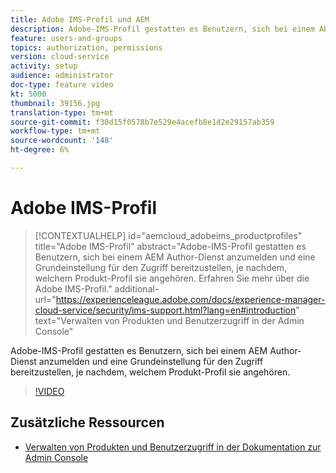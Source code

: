 ```yaml
---
title: Adobe IMS-Profil und AEM
description: Adobe-IMS-Profil gestatten es Benutzern, sich bei einem AEM Author-Dienst anzumelden und eine Grundeinstellung für den Zugriff bereitzustellen, je nachdem, welchem Produkt-Profil sie angehören.
feature: users-and-groups
topics: authorization, permissions
version: cloud-service
activity: setup
audience: administrator
doc-type: feature video
kt: 5000
thumbnail: 39156.jpg
translation-type: tm+mt
source-git-commit: f30d15f0578b7e529e4acefb8e1d2e29157ab359
workflow-type: tm+mt
source-wordcount: '148'
ht-degree: 6%

---
```



# Adobe IMS-Profil

>[!CONTEXTUALHELP]
>id="aemcloud_adobeims_productprofiles"
>title="Adobe IMS-Profil"
>abstract="Adobe-IMS-Profil gestatten es Benutzern, sich bei einem AEM Author-Dienst anzumelden und eine Grundeinstellung für den Zugriff bereitzustellen, je nachdem, welchem Produkt-Profil sie angehören. Erfahren Sie mehr über die Adobe IMS-Profil."
>additional-url="https://experienceleague.adobe.com/docs/experience-manager-cloud-service/security/ims-support.html?lang=en#introduction" text="Verwalten von Produkten und Benutzerzugriff in der Admin Console"

Adobe-IMS-Profil gestatten es Benutzern, sich bei einem AEM Author-Dienst anzumelden und eine Grundeinstellung für den Zugriff bereitzustellen, je nachdem, welchem Produkt-Profil sie angehören.

>[!VIDEO](https://video.tv.adobe.com/v/39156/?quality=12&learn=on)

## Zusätzliche Ressourcen

+ [Verwalten von Produkten und Benutzerzugriff in der Dokumentation zur Admin Console](https://docs.adobe.com/content/help/en/experience-manager-cloud-service/security/ims-support.html#managing-products-and-user-access-in-admin-console)

